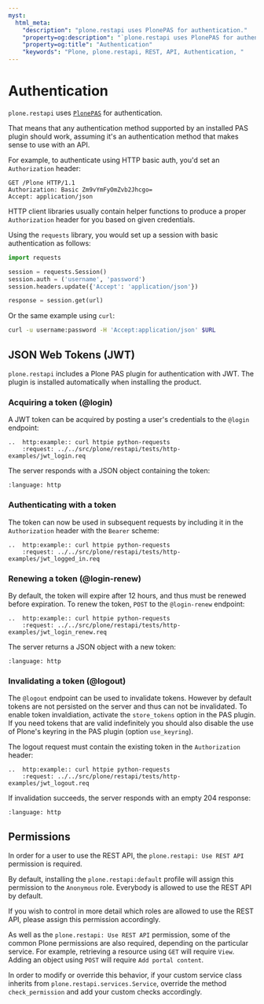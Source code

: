 ```yaml
---
myst:
  html_meta:
    "description": "plone.restapi uses PlonePAS for authentication."
    "property=og:description": "`plone.restapi uses PlonePAS for authentication."
    "property=og:title": "Authentication"
    "keywords": "Plone, plone.restapi, REST, API, Authentication, "
---
```


# Authentication

`plone.restapi` uses [`PlonePAS`](https://github.com/plone/Products.PlonePAS) for authentication.

That means that any authentication method supported by an installed PAS plugin should work, assuming it's an authentication method that makes sense to use with an API.

For example, to authenticate using HTTP basic auth, you'd set an `Authorization` header:

```http
GET /Plone HTTP/1.1
Authorization: Basic Zm9vYmFyOmZvb2Jhcgo=
Accept: application/json
```

HTTP client libraries usually contain helper functions to produce a proper `Authorization` header for you based on given credentials.

Using the `requests` library, you would set up a session with basic authentication as follows:

```python
import requests

session = requests.Session()
session.auth = ('username', 'password')
session.headers.update({'Accept': 'application/json'})

response = session.get(url)
```

Or the same example using `curl`:

```bash
curl -u username:password -H 'Accept:application/json' $URL
```


## JSON Web Tokens (JWT)

`plone.restapi` includes a Plone PAS plugin for authentication with JWT.
The plugin is installed automatically when installing the product.


### Acquiring a token (@login)

A JWT token can be acquired by posting a user's credentials to the `@login` endpoint:

```{eval-rst}
..  http:example:: curl httpie python-requests
    :request: ../../src/plone/restapi/tests/http-examples/jwt_login.req
```

The server responds with a JSON object containing the token:

```{literalinclude} ../../../src/plone/restapi/tests/http-examples/jwt_login.resp
:language: http
```


### Authenticating with a token

The token can now be used in subsequent requests by including it in the `Authorization` header with the `Bearer` scheme:

```{eval-rst}
..  http:example:: curl httpie python-requests
    :request: ../../src/plone/restapi/tests/http-examples/jwt_logged_in.req
```


### Renewing a token (@login-renew)

By default, the token will expire after 12 hours, and thus must be renewed before expiration.
To renew the token, `POST` to the `@login-renew` endpoint:

```{eval-rst}
..  http:example:: curl httpie python-requests
    :request: ../../src/plone/restapi/tests/http-examples/jwt_login_renew.req
```

The server returns a JSON object with a new token:

```{literalinclude} ../../../src/plone/restapi/tests/http-examples/jwt_login_renew.resp
:language: http
```


### Invalidating a token (@logout)

The `@logout` endpoint can be used to invalidate tokens.
However by default tokens are not persisted on the server and thus can not be invalidated.
To enable token invaldiation, activate the `store_tokens` option in the PAS plugin.
If you need tokens that are valid indefinitely you should also disable the use of Plone's keyring in the PAS plugin (option `use_keyring`).

The logout request must contain the existing token in the `Authorization` header:

```{eval-rst}
..  http:example:: curl httpie python-requests
    :request: ../../src/plone/restapi/tests/http-examples/jwt_logout.req
```

If invalidation succeeds, the server responds with an empty 204 response:

```{literalinclude} ../../../src/plone/restapi/tests/http-examples/jwt_logout.resp
:language: http
```


## Permissions

In order for a user to use the REST API, the `plone.restapi: Use REST API` permission is required.

By default, installing the `plone.restapi:default` profile will assign this permission to the `Anonymous` role.
Everybody is allowed to use the REST API by default.

If you wish to control in more detail which roles are allowed to use the REST API, please assign this permission accordingly.

As well as the `plone.restapi: Use REST API` permission, some of the common Plone permissions are also required, depending on the particular service.
For example, retrieving a resource using `GET` will require `View`.
Adding an object using `POST` will require `Add portal content`.

In order to modify or override this behavior, if your custom service class inherits from `plone.restapi.services.Service`, override the method `check_permission` and add your custom checks accordingly.
